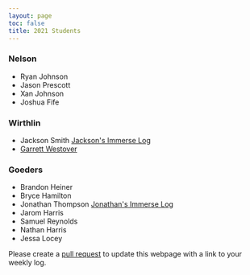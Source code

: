```yaml
---
layout: page
toc: false
title: 2021 Students
---
```


### Nelson
* Ryan Johnson
* Jason Prescott
* Xan Johnson
* Joshua Fife

### Wirthlin
* Jackson Smith [Jackson's Immerse Log](https://rjsmith1999.github.io/IMMERSE/pages/log/)
* [Garrett Westover](https://supeon.github.io/garrettx/pages/log)

### Goeders
* Brandon Heiner
* Bryce Hamilton
* Jonathan Thompson [Jonathan's Immerse Log](https://jonath48.github.io/pages/log/)
* Jarom Harris
* Samuel Reynolds
* Nathan Harris
* Jessa Locey

Please create a [pull request](https://github.com/byu-cpe/ComputingBootCamp/pulls) to update this webpage with a link to your weekly log.